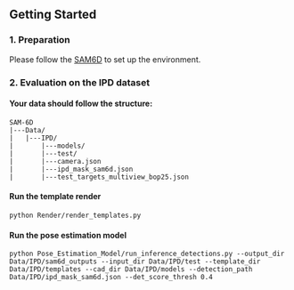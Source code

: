 ## Getting Started
### 1. Preparation
Please follow the [SAM6D](https://github.com/JiehongLin/SAM-6D) to set up the environment.
### 2. Evaluation on the IPD dataset

#### Your data should follow the structure:
```
SAM-6D
|---Data/
|   |---IPD/
|       |---models/
|       |---test/
|       |---camera.json
|       |---ipd_mask_sam6d.json
|       |---test_targets_multiview_bop25.json
```

#### Run the template render
```
python Render/render_templates.py
```

#### Run the pose estimation model
```
python Pose_Estimation_Model/run_inference_detections.py --output_dir Data/IPD/sam6d_outputs --input_dir Data/IPD/test --template_dir Data/IPD/templates --cad_dir Data/IPD/models --detection_path Data/IPD/ipd_mask_sam6d.json --det_score_thresh 0.4
```
